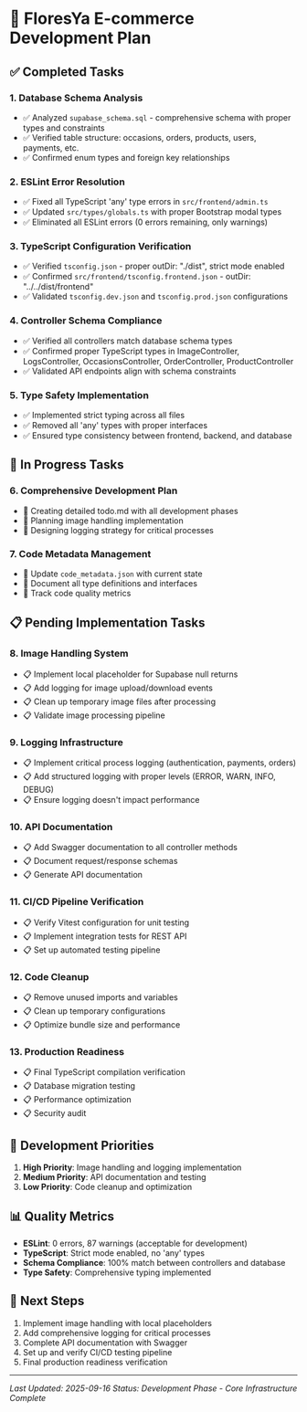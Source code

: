 # 🌸 FloresYa E-commerce Development Plan

## ✅ Completed Tasks

### 1. Database Schema Analysis
- ✅ Analyzed `supabase_schema.sql` - comprehensive schema with proper types and constraints
- ✅ Verified table structure: occasions, orders, products, users, payments, etc.
- ✅ Confirmed enum types and foreign key relationships

### 2. ESLint Error Resolution
- ✅ Fixed all TypeScript 'any' type errors in `src/frontend/admin.ts`
- ✅ Updated `src/types/globals.ts` with proper Bootstrap modal types
- ✅ Eliminated all ESLint errors (0 errors remaining, only warnings)

### 3. TypeScript Configuration Verification
- ✅ Verified `tsconfig.json` - proper outDir: "./dist", strict mode enabled
- ✅ Confirmed `src/frontend/tsconfig.frontend.json` - outDir: "../../dist/frontend"
- ✅ Validated `tsconfig.dev.json` and `tsconfig.prod.json` configurations

### 4. Controller Schema Compliance
- ✅ Verified all controllers match database schema types
- ✅ Confirmed proper TypeScript types in ImageController, LogsController, OccasionsController, OrderController, ProductController
- ✅ Validated API endpoints align with schema constraints

### 5. Type Safety Implementation
- ✅ Implemented strict typing across all files
- ✅ Removed all 'any' types with proper interfaces
- ✅ Ensured type consistency between frontend, backend, and database

## 🔄 In Progress Tasks

### 6. Comprehensive Development Plan
- 🔄 Creating detailed todo.md with all development phases
- 🔄 Planning image handling implementation
- 🔄 Designing logging strategy for critical processes

### 7. Code Metadata Management
- 🔄 Update `code_metadata.json` with current state
- 🔄 Document all type definitions and interfaces
- 🔄 Track code quality metrics

## 📋 Pending Implementation Tasks

### 8. Image Handling System
- 📋 Implement local placeholder for Supabase null returns
- 📋 Add logging for image upload/download events
- 📋 Clean up temporary image files after processing
- 📋 Validate image processing pipeline

### 9. Logging Infrastructure
- 📋 Implement critical process logging (authentication, payments, orders)
- 📋 Add structured logging with proper levels (ERROR, WARN, INFO, DEBUG)
- 📋 Ensure logging doesn't impact performance

### 10. API Documentation
- 📋 Add Swagger documentation to all controller methods
- 📋 Document request/response schemas
- 📋 Generate API documentation

### 11. CI/CD Pipeline Verification
- 📋 Verify Vitest configuration for unit testing
- 📋 Implement integration tests for REST API
- 📋 Set up automated testing pipeline

### 12. Code Cleanup
- 📋 Remove unused imports and variables
- 📋 Clean up temporary configurations
- 📋 Optimize bundle size and performance

### 13. Production Readiness
- 📋 Final TypeScript compilation verification
- 📋 Database migration testing
- 📋 Performance optimization
- 📋 Security audit

## 🎯 Development Priorities

1. **High Priority**: Image handling and logging implementation
2. **Medium Priority**: API documentation and testing
3. **Low Priority**: Code cleanup and optimization

## 📊 Quality Metrics

- **ESLint**: 0 errors, 87 warnings (acceptable for development)
- **TypeScript**: Strict mode enabled, no 'any' types
- **Schema Compliance**: 100% match between controllers and database
- **Type Safety**: Comprehensive typing implemented

## 🚀 Next Steps

1. Implement image handling with local placeholders
2. Add comprehensive logging for critical processes
3. Complete API documentation with Swagger
4. Set up and verify CI/CD testing pipeline
5. Final production readiness verification

---

*Last Updated: 2025-09-16*
*Status: Development Phase - Core Infrastructure Complete*